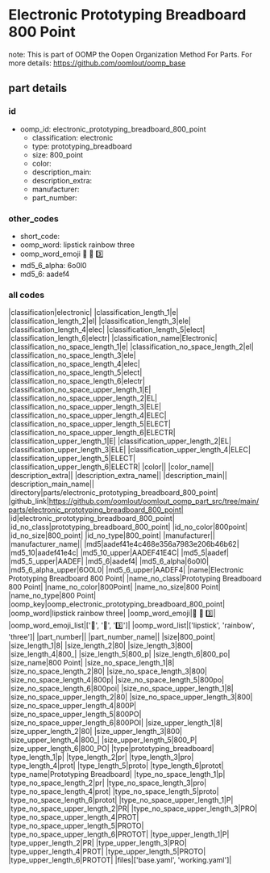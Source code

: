 # Electronic Prototyping Breadboard 800 Point  

note: This is part of OOMP the Oopen Organization Method For Parts. For more details: https://github.com/oomlout/oomp_base

##  part details





### id
* oomp_id: electronic_prototyping_breadboard_800_point
  * classification: electronic
  * type: prototyping_breadboard
  * size: 800_point
  * color: 
  * description_main: 
  * description_extra: 
  * manufacturer: 
  * part_number: 

### other_codes
* short_code: 
* oomp_word: lipstick rainbow three
* oomp_word_emoji :lipstick: :rainbow: :three:
* md5_6_alpha: 6o0l0
* md5_6: aadef4

### all codes 
|classification|electronic|
|classification_length_1|e|
|classification_length_2|el|
|classification_length_3|ele|
|classification_length_4|elec|
|classification_length_5|elect|
|classification_length_6|electr|
|classification_name|Electronic|
|classification_no_space_length_1|e|
|classification_no_space_length_2|el|
|classification_no_space_length_3|ele|
|classification_no_space_length_4|elec|
|classification_no_space_length_5|elect|
|classification_no_space_length_6|electr|
|classification_no_space_upper_length_1|E|
|classification_no_space_upper_length_2|EL|
|classification_no_space_upper_length_3|ELE|
|classification_no_space_upper_length_4|ELEC|
|classification_no_space_upper_length_5|ELECT|
|classification_no_space_upper_length_6|ELECTR|
|classification_upper_length_1|E|
|classification_upper_length_2|EL|
|classification_upper_length_3|ELE|
|classification_upper_length_4|ELEC|
|classification_upper_length_5|ELECT|
|classification_upper_length_6|ELECTR|
|color||
|color_name||
|description_extra||
|description_extra_name||
|description_main||
|description_main_name||
|directory|parts/electronic_prototyping_breadboard_800_point|
|github_link|https://github.com/oomlout/oomlout_oomp_part_src/tree/main/parts/electronic_prototyping_breadboard_800_point|
|id|electronic_prototyping_breadboard_800_point|
|id_no_class|prototyping_breadboard_800_point|
|id_no_color|800point|
|id_no_size|800_point|
|id_no_type|800_point|
|manufacturer||
|manufacturer_name||
|md5|aadef41e4c468e356a7983e206b46b62|
|md5_10|aadef41e4c|
|md5_10_upper|AADEF41E4C|
|md5_5|aadef|
|md5_5_upper|AADEF|
|md5_6|aadef4|
|md5_6_alpha|6o0l0|
|md5_6_alpha_upper|6O0L0|
|md5_6_upper|AADEF4|
|name|Electronic Prototyping Breadboard 800 Point|
|name_no_class|Prototyping Breadboard 800 Point|
|name_no_color|800Point|
|name_no_size|800 Point|
|name_no_type|800 Point|
|oomp_key|oomp_electronic_prototyping_breadboard_800_point|
|oomp_word|lipstick rainbow three|
|oomp_word_emoji|:lipstick: :rainbow: :three:|
|oomp_word_emoji_list|[':lipstick:', ':rainbow:', ':three:']|
|oomp_word_list|['lipstick', 'rainbow', 'three']|
|part_number||
|part_number_name||
|size|800_point|
|size_length_1|8|
|size_length_2|80|
|size_length_3|800|
|size_length_4|800_|
|size_length_5|800_p|
|size_length_6|800_po|
|size_name|800 Point|
|size_no_space_length_1|8|
|size_no_space_length_2|80|
|size_no_space_length_3|800|
|size_no_space_length_4|800p|
|size_no_space_length_5|800po|
|size_no_space_length_6|800poi|
|size_no_space_upper_length_1|8|
|size_no_space_upper_length_2|80|
|size_no_space_upper_length_3|800|
|size_no_space_upper_length_4|800P|
|size_no_space_upper_length_5|800PO|
|size_no_space_upper_length_6|800POI|
|size_upper_length_1|8|
|size_upper_length_2|80|
|size_upper_length_3|800|
|size_upper_length_4|800_|
|size_upper_length_5|800_P|
|size_upper_length_6|800_PO|
|type|prototyping_breadboard|
|type_length_1|p|
|type_length_2|pr|
|type_length_3|pro|
|type_length_4|prot|
|type_length_5|proto|
|type_length_6|protot|
|type_name|Prototyping Breadboard|
|type_no_space_length_1|p|
|type_no_space_length_2|pr|
|type_no_space_length_3|pro|
|type_no_space_length_4|prot|
|type_no_space_length_5|proto|
|type_no_space_length_6|protot|
|type_no_space_upper_length_1|P|
|type_no_space_upper_length_2|PR|
|type_no_space_upper_length_3|PRO|
|type_no_space_upper_length_4|PROT|
|type_no_space_upper_length_5|PROTO|
|type_no_space_upper_length_6|PROTOT|
|type_upper_length_1|P|
|type_upper_length_2|PR|
|type_upper_length_3|PRO|
|type_upper_length_4|PROT|
|type_upper_length_5|PROTO|
|type_upper_length_6|PROTOT|
|files|['base.yaml', 'working.yaml']|
